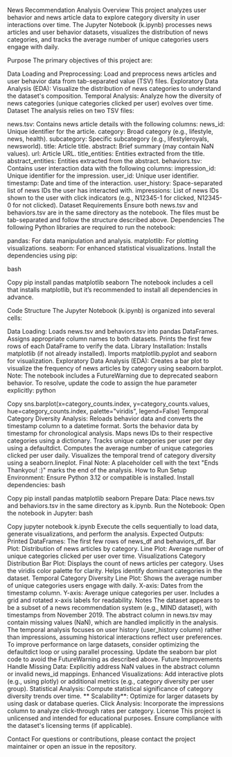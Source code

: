 News Recommendation Analysis
Overview
This project analyzes user behavior and news article data to explore category diversity in user interactions over time. The Jupyter Notebook (k.ipynb) processes news articles and user behavior datasets, visualizes the distribution of news categories, and tracks the average number of unique categories users engage with daily.

Purpose
The primary objectives of this project are:

Data Loading and Preprocessing: Load and preprocess news articles and user behavior data from tab-separated value (TSV) files.
Exploratory Data Analysis (EDA): Visualize the distribution of news categories to understand the dataset's composition.
Temporal Analysis: Analyze how the diversity of news categories (unique categories clicked per user) evolves over time.
Dataset
The analysis relies on two TSV files:

news.tsv: Contains news article details with the following columns:
news_id: Unique identifier for the article.
category: Broad category (e.g., lifestyle, news, health).
subcategory: Specific subcategory (e.g., lifestyleroyals, newsworld).
title: Article title.
abstract: Brief summary (may contain NaN values).
url: Article URL.
title_entities: Entities extracted from the title.
abstract_entities: Entities extracted from the abstract.
behaviors.tsv: Contains user interaction data with the following columns:
impression_id: Unique identifier for the impression.
user_id: Unique user identifier.
timestamp: Date and time of the interaction.
user_history: Space-separated list of news IDs the user has interacted with.
impressions: List of news IDs shown to the user with click indicators (e.g., N12345-1 for clicked, N12345-0 for not clicked).
Dataset Requirements
Ensure both news.tsv and behaviors.tsv are in the same directory as the notebook.
The files must be tab-separated and follow the structure described above.
Dependencies
The following Python libraries are required to run the notebook:

pandas: For data manipulation and analysis.
matplotlib: For plotting visualizations.
seaborn: For enhanced statistical visualizations.
Install the dependencies using pip:

bash

Copy
pip install pandas matplotlib seaborn
The notebook includes a cell that installs matplotlib, but it’s recommended to install all dependencies in advance.

Code Structure
The Jupyter Notebook (k.ipynb) is organized into several cells:

Data Loading:
Loads news.tsv and behaviors.tsv into pandas DataFrames.
Assigns appropriate column names to both datasets.
Prints the first few rows of each DataFrame to verify the data.
Library Installation:
Installs matplotlib (if not already installed).
Imports matplotlib.pyplot and seaborn for visualization.
Exploratory Data Analysis (EDA):
Creates a bar plot to visualize the frequency of news articles by category using seaborn.barplot.
Note: The notebook includes a FutureWarning due to deprecated seaborn behavior. To resolve, update the code to assign the hue parameter explicitly:
python

Copy
sns.barplot(x=category_counts.index, y=category_counts.values, hue=category_counts.index, palette="viridis", legend=False)
Temporal Category Diversity Analysis:
Reloads behavior data and converts the timestamp column to a datetime format.
Sorts the behavior data by timestamp for chronological analysis.
Maps news IDs to their respective categories using a dictionary.
Tracks unique categories per user per day using a defaultdict.
Computes the average number of unique categories clicked per user daily.
Visualizes the temporal trend of category diversity using a seaborn.lineplot.
Final Note:
A placeholder cell with the text "Ends Thankyou! :)" marks the end of the analysis.
How to Run
Setup Environment:
Ensure Python 3.12 or compatible is installed.
Install dependencies:
bash

Copy
pip install pandas matplotlib seaborn
Prepare Data:
Place news.tsv and behaviors.tsv in the same directory as k.ipynb.
Run the Notebook:
Open the notebook in Jupyter:
bash

Copy
jupyter notebook k.ipynb
Execute the cells sequentially to load data, generate visualizations, and perform the analysis.
Expected Outputs:
Printed DataFrames: The first few rows of news_df and behaviors_df.
Bar Plot: Distribution of news articles by category.
Line Plot: Average number of unique categories clicked per user over time.
Visualizations
Category Distribution Bar Plot:
Displays the count of news articles per category.
Uses the viridis color palette for clarity.
Helps identify dominant categories in the dataset.
Temporal Category Diversity Line Plot:
Shows the average number of unique categories users engage with daily.
X-axis: Dates from the timestamp column.
Y-axis: Average unique categories per user.
Includes a grid and rotated x-axis labels for readability.
Notes
The dataset appears to be a subset of a news recommendation system (e.g., MIND dataset), with timestamps from November 2019.
The abstract column in news.tsv may contain missing values (NaN), which are handled implicitly in the analysis.
The temporal analysis focuses on user history (user_history column) rather than impressions, assuming historical interactions reflect user preferences.
To improve performance on large datasets, consider optimizing the defaultdict loop or using parallel processing.
Update the seaborn bar plot code to avoid the FutureWarning as described above.
Future Improvements
Handle Missing Data: Explicitly address NaN values in the abstract column or invalid news_id mappings.
Enhanced Visualizations: Add interactive plots (e.g., using plotly) or additional metrics (e.g., category diversity per user group).
Statistical Analysis: Compute statistical significance of category diversity trends over time.
** Scalability**: Optimize for larger datasets by using dask or database queries.
Click Analysis: Incorporate the impressions column to analyze click-through rates per category.
License
This project is unlicensed and intended for educational purposes. Ensure compliance with the dataset's licensing terms (if applicable).

Contact
For questions or contributions, please contact the project maintainer or open an issue in the repository.
